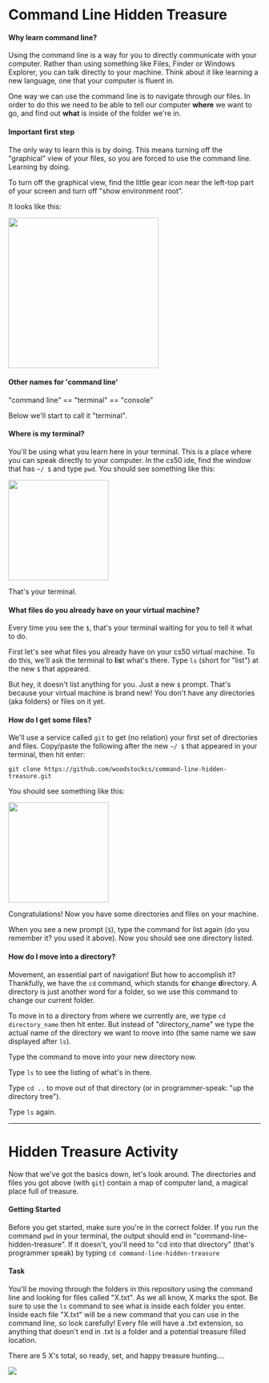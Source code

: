 # Command Line Hidden Treasure

#### <a id = "motivation"></a> Why learn command line?
Using the command line is a way for you to directly communicate with your computer. Rather than using something like Files, Finder or Windows Explorer, you can talk directly to your machine. Think about it like learning a new language, one that your computer is fluent in.

One way we can use the command line is to navigate through our files. In order to do this we need to be able to tell our computer **where** we want to go, and find out **what** is inside of the folder we're in.

#### Important first step
The only way to learn this is by doing. This means turning off the "graphical" view of your files, so you are forced to use the command line. Learning by doing.

To turn off the graphical view, find the little gear icon near the left-top part of your screen and turn off "show environment root".

It looks like this:

<img src="https://i.imgur.com/GUDVmVN.gif" width=300>

#### Other names for 'command line'

"command line" == "terminal" == "console"

Below we'll start to call it "terminal".

#### <a id = "find"></a> Where is my terminal?
You'll be using what you learn here in your terminal. This is a place where you can speak directly to your computer. In the cs50 ide, find the window that has `~/ $` and type `pwd`. You should see something like this:

<img src="https://i.imgur.com/fZLU7wJ.gif" width="200">

That's your terminal.

#### What files do you already have on your virtual machine?
Every time you see the `$`, that's your terminal waiting for you to tell it what to do.

First let's see what files you already have on your cs50 virtual machine. To do this, we'll ask the terminal to **l**i**s**t what's there. Type `ls` (short for "list") at the new `$` that appeared.

But hey, it doesn't list anything for you. Just a new `$` prompt. That's because your virtual machine is brand new! You don't have any directories (aka folders) or files on it yet.

#### How do I get some files?
We'll use a service called `git` to get (no relation) your first set of directories and files. Copy/paste the following after the new `~/ $` that appeared in your terminal, then hit enter:

`git clone https://github.com/woodstockcs/command-line-hidden-treasure.git`

You should see something like this:

<img src="https://i.imgur.com/8rEnlA0.gif" height="200">

Congratulations! Now you have some directories and files on your machine.

When you see a new prompt (`$`), type the command for list again (do you remember it? you used it above). Now you should see one directory listed.

#### <a id = "move"></a> How do I move into a directory?
Movement, an essential part of navigation! But how to accomplish it? Thankfully, we have the `cd` command, which stands for **c**hange **d**irectory. A directory is just another word for a folder, so we use this command to change our current folder.

To move in to a directory from where we currently are, we type `cd directory_name` then hit enter. But instead of "directory_name" we type the actual name of the directory we want to move into (the same name we saw displayed after `ls`).

Type the command to move into your new directory now.

Type `ls` to see the listing of what's in there.

Type `cd ..` to move out of that directory (or in programmer-speak: "up the directory tree").

Type `ls` again.

***

# <a id = "lab"></a> Hidden Treasure Activity

Now that we've got the basics down, let's look around. The directories and files you got above (with `git`) contain a map of computer land, a magical place full of treasure.

#### Getting Started
Before you get started, make sure you're in the correct folder. If you run the command `pwd` in your terminal, the output should end in "command-line-hidden-treasure". If it doesn't, you'll need to "cd into that directory" (that's programmer speak) by typing `cd command-line-hidden-treasure`

#### Task
You'll be moving through the folders in this repository using the command line and looking for files called "X.txt". As we all know, X marks the spot. Be sure to use the `ls` command to see what is inside each folder you enter. Inside each file "X.txt" will be a new command that you can use in the command line, so look carefully! Every file will have a .txt extension, so anything that doesn't end in .txt is a folder and a potential treasure filled location.

There are 5 X's total, so ready, set, and happy treasure hunting....

![](https://media.giphy.com/media/g6ZTtxTm7pYsw/giphy.gif)
